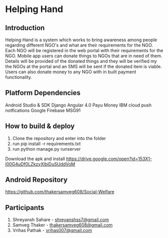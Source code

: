 # Helping Hand

## Introduction
Helping Hand is a system which works to bring awareness among people regarding different NGO's and what are their requirements for the NGO. Each NGO will be registered in the web portal with their requirements for the NGO. 
Mobile app users can donate things to NGOs that are in need of them. Details will be provided of the donated things and they will be verified my the NGOs at the portal and an SMS will be sent if the donated item is viable. Users can also donate money to any NGO with in built payment functionality.

## Platform Dependencies
Android Studio & SDK
Django
Angular 4.0
Payu Money
IBM cloud push notfications
Google Firebase
MSG91

## How to build & deploy
1. Clone the repository and enter into the folder
2. run pip install -r requirements.txt
3. run python manage.py runserver

Download the apk and install
https://drive.google.com/open?id=153X1-l00G4uDf0LZkzyXlbiDuSUddVoM

## Android Repository
https://github.com/thakersamveg608/Social-Welfare

## Participants
1. Shreyansh Sahare - shreyanshss7@gmail.com
2. Samveg Thaker - thakersamveg608@gmail.com
3. Vrihas Pathak - vrihas007@gmail.com


